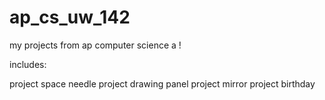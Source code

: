 # ap_cs_uw_142
my projects from ap computer science a !

includes:

project space needle
project drawing panel
project mirror
project birthday
